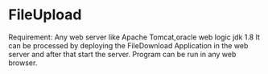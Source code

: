 # FileUpload
Requirement: Any web server like Apache Tomcat,oracle web logic jdk 1.8 It can be processed by deploying the FileDownload Application in the web server and after that start the server. Program can be run in any web browser.
